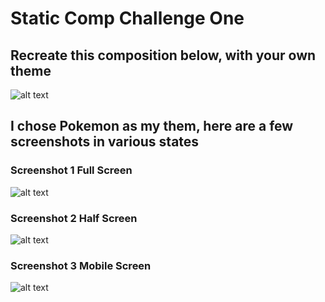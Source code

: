 # Static Comp Challenge One
## Recreate this composition below, with your own theme

![alt text](https://raw.githubusercontent.com/tomkingkong/tk-comp-challenge-1/master/images/SS-4.png)

## I chose Pokemon as my them, here are a few screenshots in various states
### Screenshot 1 Full Screen
![alt text](https://raw.githubusercontent.com/tomkingkong/tk-comp-challenge-1/master/images/SS-1.png)

### Screenshot 2 Half Screen
![alt text](https://raw.githubusercontent.com/tomkingkong/tk-comp-challenge-1/master/images/SS-2.png)

### Screenshot 3 Mobile Screen
![alt text](https://raw.githubusercontent.com/tomkingkong/tk-comp-challenge-1/master/images/SS-3.png)
